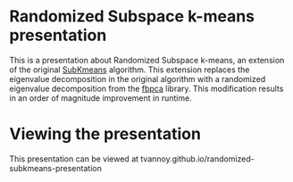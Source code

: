 # Randomized Subspace k-means presentation
This is a presentation about Randomized Subspace k-means, an extension of the original [SubKmeans](https://www.kdd.org/kdd2017/papers/view/towards-an-optimal-subspace-for-k-means) algorithm. This extension replaces the eigenvalue decomposition in the original algorithm with a randomized eigenvalue decomposition from the [fbpca](https://github.com/facebook/fbpca) library. This modification results in an order of magnitude improvement in runtime. 


# Viewing the presentation
This presentation can be viewed at tvannoy.github.io/randomized-subkmeans-presentation
